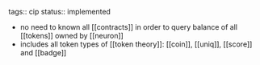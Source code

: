 tags:: cip
status:: implemented

- no need to known all [[contracts]] in order to query balance of all [[tokens]] owned by [[neuron]]
- includes all token types of [[token theory]]: [[coin]], [[uniq]], [[score]] and [[badge]]